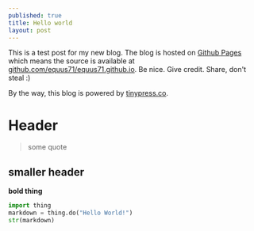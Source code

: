 ```yaml
---
published: true
title: Hello world
layout: post
---
```

This is a test post for my new blog. The blog is hosted on [Github Pages](http://pages.github.com/) which means the source is available at [github.com/equus71/equus71.github.io](http://github.com/equus71/equus71.github.io). Be nice. Give credit. Share, don't steal :)

By the way, this blog is powered by [tinypress.co](https://tinypress.co).

# Header 

> some quote

## smaller header

**bold thing**

```python
import thing
markdown = thing.do("Hello World!")
str(markdown)
```